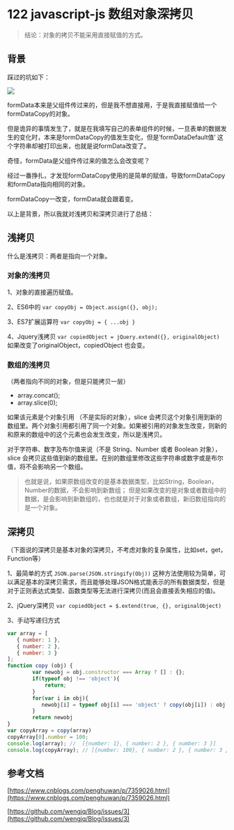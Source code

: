 # 122 javascript-js 数组对象深拷贝

> 结论：对象的拷贝不能采用直接赋值的方式。

## 背景

踩过的坑如下：

![](https://img2018.cnblogs.com/blog/754332/201908/754332-20190811124916770-2130882430.png)

formData本来是父组件传过来的，但是我不想直接用，于是我直接赋值给一个formDataCopy的对象。

但是诡异的事情发生了，就是在我填写自己的表单组件的时候，一旦表单的数据发生的变化时，本来是formDataCopy的值发生变化，但是‘formDataDefault值’ 这个字符串却被打印出来，也就是说formData改变了。

奇怪，formData是父组件传过来的值怎么会改变呢？

经过一番挣扎，才发现formDataCopy使用的是简单的赋值，导致formDataCopy和formData指向相同的对象。

formDataCopy一改变，formData就会跟着变。

以上是背景，所以我就对浅拷贝和深拷贝进行了总结：

## 浅拷贝

什么是浅拷贝：两者是指向一个对象。

### 对象的浅拷贝

1、对象的直接遍历赋值。

2、ES6中的 `var copyObj = Object.assign({}, obj);`

3、ES7扩展运算符 `var copyObj = { ...obj }`

4、Jquery浅拷贝 `var copiedObject = jQuery.extend({}, originalObject)` 如果改变了originalObject，copiedObject 也会变。

### 数组的浅拷贝

（两者指向不同的对象，但是只能拷贝一层）

* array.concat\(\); 
* array.slice\(0\); 

如果该元素是个对象引用 （不是实际的对象），slice 会拷贝这个对象引用到新的数组里。两个对象引用都引用了同一个对象。如果被引用的对象发生改变，则新的和原来的数组中的这个元素也会发生改变，所以是浅拷贝。

对于字符串、数字及布尔值来说（不是 String、Number 或者 Boolean 对象），slice 会拷贝这些值到新的数组里。在别的数组里修改这些字符串或数字或是布尔值，将不会影响另一个数组。

> 也就是说，如果原数组改变的是基本数据类型，比如String，Boolean，Number的数据，不会影响到新数组； 但是如果改变的是对象或者数组中的数据，是会影响到新数组的，也也就是对于对象或者数组，新旧数组指向的是一个对象。

## 深拷贝

（下面说的深拷贝是基本对象的深拷贝，不考虑对象的复杂属性，比如set，get，Function等）

1、最简单的方式 `JSON.parse(JSON.stringify(Obj))` 这种方法使用较为简单，可以满足基本的深拷贝需求，而且能够处理JSON格式能表示的所有数据类型，但是对于正则表达式类型、函数类型等无法进行深拷贝\(而且会直接丢失相应的值\)。

2、jQuery深拷贝 `var copiedObject = $.extend(true, {}, originalObject)`

3、手动写递归方式

```javascript
var array = [
   { number: 1 },
   { number: 2 },
   { number: 3 }
];
function copy (obj) {
        var newobj = obj.constructor === Array ? [] : {};
        if(typeof obj !== 'object'){
            return;
        }
        for(var i in obj){
           newobj[i] = typeof obj[i] === 'object' ? copy(obj[i]) : obj[i];
        }
        return newobj
}
var copyArray = copy(array)
copyArray[0].number = 100;
console.log(array); //  [{number: 1}, { number: 2 }, { number: 3 }]
console.log(copyArray); // [{number: 100}, { number: 2 }, { number: 3 }]
```

## 参考文档

[https://www.cnblogs.com/penghuwan/p/7359026.html](https://www.cnblogs.com/penghuwan/p/7359026.html)

[https://github.com/wengjq/Blog/issues/3](https://github.com/wengjq/Blog/issues/3)

